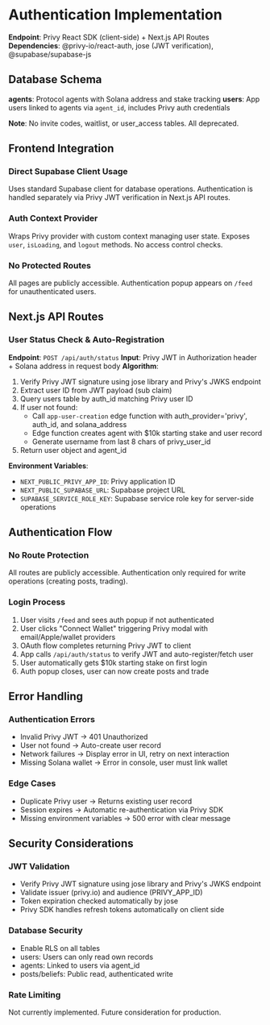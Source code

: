 # Authentication Implementation

**Endpoint**: Privy React SDK (client-side) + Next.js API Routes
**Dependencies**: @privy-io/react-auth, jose (JWT verification), @supabase/supabase-js

## Database Schema

**agents**: Protocol agents with Solana address and stake tracking
**users**: App users linked to agents via `agent_id`, includes Privy auth credentials

**Note**: No invite codes, waitlist, or user_access tables. All deprecated.

## Frontend Integration

### Direct Supabase Client Usage
Uses standard Supabase client for database operations. Authentication is handled separately via Privy JWT verification in Next.js API routes.

### Auth Context Provider
Wraps Privy provider with custom context managing user state. Exposes `user`, `isLoading`, and `logout` methods. No access control checks.

### No Protected Routes
All pages are publicly accessible. Authentication popup appears on `/feed` for unauthenticated users.

## Next.js API Routes

### User Status Check & Auto-Registration
**Endpoint**: `POST /api/auth/status`
**Input**: Privy JWT in Authorization header + Solana address in request body
**Algorithm**:
1. Verify Privy JWT signature using jose library and Privy's JWKS endpoint
2. Extract user ID from JWT payload (sub claim)
3. Query users table by auth_id matching Privy user ID
4. If user not found:
   - Call `app-user-creation` edge function with auth_provider='privy', auth_id, and solana_address
   - Edge function creates agent with $10k starting stake and user record
   - Generate username from last 8 chars of privy_user_id
5. Return user object and agent_id

**Environment Variables**:
- `NEXT_PUBLIC_PRIVY_APP_ID`: Privy application ID
- `NEXT_PUBLIC_SUPABASE_URL`: Supabase project URL
- `SUPABASE_SERVICE_ROLE_KEY`: Supabase service role key for server-side operations

## Authentication Flow

### No Route Protection
All routes are publicly accessible. Authentication only required for write operations (creating posts, trading).

### Login Process
1. User visits `/feed` and sees auth popup if not authenticated
2. User clicks "Connect Wallet" triggering Privy modal with email/Apple/wallet providers
3. OAuth flow completes returning Privy JWT to client
4. App calls `/api/auth/status` to verify JWT and auto-register/fetch user
5. User automatically gets $10k starting stake on first login
6. Auth popup closes, user can now create posts and trade

## Error Handling

### Authentication Errors
- Invalid Privy JWT → 401 Unauthorized
- User not found → Auto-create user record
- Network failures → Display error in UI, retry on next interaction
- Missing Solana wallet → Error in console, user must link wallet

### Edge Cases
- Duplicate Privy user → Returns existing user record
- Session expires → Automatic re-authentication via Privy SDK
- Missing environment variables → 500 error with clear message

## Security Considerations

### JWT Validation
- Verify Privy JWT signature using jose library and Privy's JWKS endpoint
- Validate issuer (privy.io) and audience (PRIVY_APP_ID)
- Token expiration checked automatically by jose
- Privy SDK handles refresh tokens automatically on client side

### Database Security
- Enable RLS on all tables
- users: Users can only read own records
- agents: Linked to users via agent_id
- posts/beliefs: Public read, authenticated write

### Rate Limiting
Not currently implemented. Future consideration for production.